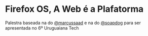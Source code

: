 # Firefox OS, A Web é a Plafatorma

Palestra baseada na do [@marcussaad](https://github.com/marcussaad/wtsi-presentation/) e na do [@soapdog](https://github.com/soapdog/apresentacao-riojs-firefoxos/) para ser apresentada no 6º Uruguaiana Tech
